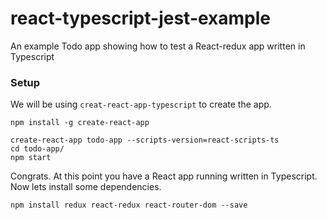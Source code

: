 # react-typescript-jest-example
An example Todo app showing how to test a React-redux app written in Typescript 



### Setup

We will be using `creat-react-app-typescript` [](https://github.com/wmonk/create-react-app-typescript) to create the app.

```
npm install -g create-react-app

create-react-app todo-app --scripts-version=react-scripts-ts
cd todo-app/
npm start
```

Congrats. At this point you have a React app running written in Typescript. Now lets install some dependencies.

```
npm install redux react-redux react-router-dom --save

```